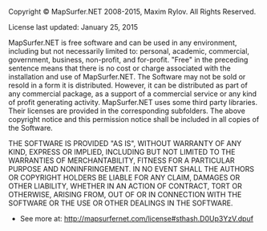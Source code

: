 Copyright © MapSurfer.NET 2008-2015, Maxim Rylov. All Rights Reserved.

License last updated: January 25, 2015

MapSurfer.NET is free software and can be used in any environment, including but not necessarily limited to: personal, academic, commercial, government, business, non-profit, and for-profit. "Free" in the preceding sentence means that there is no cost or charge associated with the installation and use of MapSurfer.NET. The Software may not be sold or resold in a form it is distributed. However, it can be distributed as part of any commercial package, as a support of a commercial service or any kind of profit generating activity. MapSurfer.NET uses some third party libraries. Their licenses are provided in the corresponding subfolders. The above copyright notice and this permission notice shall be included in all copies of the Software.

THE SOFTWARE IS PROVIDED "AS IS", WITHOUT WARRANTY OF ANY KIND, EXPRESS OR IMPLIED, INCLUDING BUT NOT LIMITED TO THE WARRANTIES OF MERCHANTABILITY, FITNESS FOR A PARTICULAR PURPOSE AND NONINFRINGEMENT. IN NO EVENT SHALL THE AUTHORS OR COPYRIGHT HOLDERS BE LIABLE FOR ANY CLAIM, DAMAGES OR OTHER LIABILITY, WHETHER IN AN ACTION OF CONTRACT, TORT OR OTHERWISE, ARISING FROM, OUT OF OR IN CONNECTION WITH THE SOFTWARE OR THE USE OR OTHER DEALINGS IN THE SOFTWARE.
- See more at: http://mapsurfernet.com/license#sthash.D0Up3YzV.dpuf